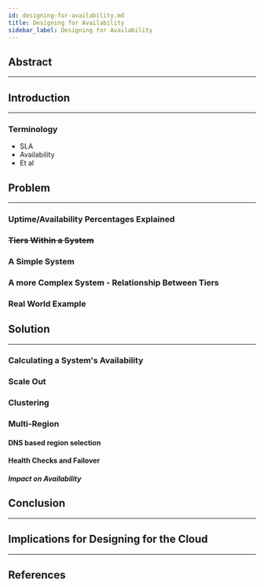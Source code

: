 ```yaml
---
id: designing-for-availability.md
title: Designing for Availability
sidebar_label: Designing for Availability
---
```

## Abstract

---

## Introduction

---

### Terminology

- SLA
- Availability
- Et al

## Problem

---

### Uptime/Availability Percentages Explained

### ~~Tiers Within a System~~

### A Simple System

### A more Complex System - Relationship Between Tiers

### Real World Example

## Solution

---

### Calculating a System's Availability

### Scale Out

### Clustering

### Multi-Region

#### DNS based region selection

#### Health Checks and Failover

##### Impact on Availability

## Conclusion

---

## Implications for Designing for the Cloud

---

## References
